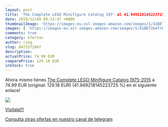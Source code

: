 ```yaml
---
layout: post
title: 'The Complete LEGO Minifigure Catalog 197' al 41.949218145223725 % de descuento
date: 2019/12/09 09:33:47 +0000
thumbnailImage: 'https://images-eu.ssl-images-amazon.com/images/I/41BET1beTrL._SL200_.jpg'
images: [ 'https://images-eu.ssl-images-amazon.com/images/I/41BET1beTrL._SL200_.jpg' ]
comments: true
category: ofertas
author: ring
slug: 0473372967
description:
actualPrice: 74.99 EUR
comparePrice: 129.18 EUR
inStock: true
---
```


Ahora mismo tienes [The Complete LEGO Minifigure Catalog 1975-2015](https://www.amazon.com/dp/0473372967/?tag=redken08-20) a 74.99 EUR (original: 129.18 EUR) (41.949218145223725 %) en el siguiente enlace!

[![](https://images-eu.ssl-images-amazon.com/images/I/41BET1beTrL._SL200_.jpg)](https://www.amazon.com/dp/0473372967/?tag=redken08-20)

[Visítala!!!](https://www.amazon.com/dp/0473372967/?tag=redken08-20)

[Consulta otras ofertas en nuestro canal de telegram](https://t.me/s/ofertas25)
